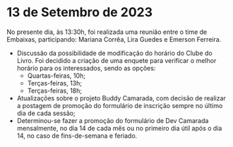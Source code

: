 # 13 de Setembro de 2023

No presente dia, às 13:30h, foi realizada uma reunião entre o time de Embaixas, participando: Mariana Corrêa, Lira Guedes e Emerson Ferreira.

- Discussão da possibilidade de modificação do horário do Clube do Livro. Foi decidido a criação de uma enquete para verificar o melhor horário para os interessados, sendo as opções:
  - Quartas-feiras, 10h;
  - Terças-feiras, 13h;
  - Terças-feiras, 18h;
- Atualizações sobre o projeto Buddy Camarada, com decisão de realizar a postagem de promoção do formulário de inscrição sempre no último dia de cada sessão;
- Determinou-se fazer a promoção do formulário de Dev Camarada mensalmente, no dia 14 de cada mês ou no primeiro dia útil após o dia 14, no caso de fins-de-semana e feriado.
